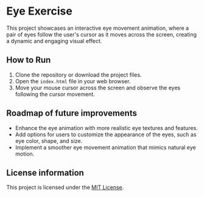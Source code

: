 # Eye Exercise

This project showcases an interactive eye movement animation, where a pair of eyes follow the user's cursor as it moves across the screen, creating a dynamic and engaging visual effect.

## How to Run
1. Clone the repository or download the project files.
2. Open the `index.html` file in your web browser.
3. Move your mouse cursor across the screen and observe the eyes following the cursor movement.

## Roadmap of future improvements
- Enhance the eye animation with more realistic eye textures and features.
- Add options for users to customize the appearance of the eyes, such as eye color, shape, and size.
- Implement a smoother eye movement animation that mimics natural eye motion.

## License information
This project is licensed under the [MIT License](https://mit-license.org/).
